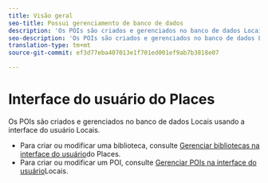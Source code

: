 ```yaml
---
title: Visão geral
seo-title: Possui gerenciamento de banco de dados
description: 'Os POIs são criados e gerenciados no banco de dados Locais usando a interface do usuário Locais.  '
seo-description: 'Os POIs são criados e gerenciados no banco de dados Locais usando a interface do usuário Locais. '
translation-type: tm+mt
source-git-commit: ef3d77eba407013e1f701ed001ef9ab7b3818e07

---
```



# Interface do usuário do Places

Os POIs são criados e gerenciados no banco de dados Locais usando a interface do usuário Locais.

* Para criar ou modificar uma biblioteca, consulte [Gerenciar bibliotecas na interface do usuário](/help/places-database-management-1/manage-libraries-in-the-places-ui.md)do Places.
* Para criar ou modificar um POI, consulte [Gerenciar POIs na interface do usuário](/help/places-database-management-1/managing-pois-in-the-places-ui.md)Locais.
